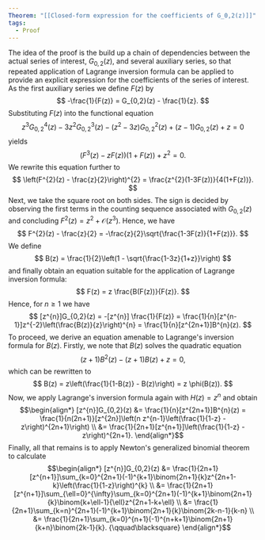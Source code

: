 ```yaml
---
Theorem: "[[Closed-form expression for the coefficients of G_0,2(z)]]"
tags:
  - Proof
---
```


The idea of the proof is the build up a chain of dependencies between the actual series of interest, $G_{0,2}(z)$, and several auxiliary series, so that repeated application of Lagrange inversion formula can be applied to provide an explicit expression for the coefficients of the series of interest.
As the first auxiliary series we define $F(z)$ by
$$
-\frac{1}{F(z)} = G_{0,2}(z) - \frac{1}{z}.
$$
Substituting $F(z)$ into the functional equation
$$
z^{3}G_{0,2}^{4}(z) - 3z^{2}G_{0,2}^{3}(z) -(z^{2}-3z)G_{0,2}^{2}(z) + (z-1)G_{0,2}(z) + z = 0
$$
yields
$$
(F^{3}(z) - zF(z))(1+F(z)) + z^{2} = 0.
$$
We rewrite this equation further to
$$
\left(F^{2}(z) - \frac{z}{2}\right)^{2} = 
\frac{z^{2}(1-3F(z))}{4(1+F(z))}. 
$$
Next, we take the square root on both sides. The sign is decided by observing the first terms in the counting sequence associated with $G_{0,2}(z)$ and concluding $F^{2}(z) = z^{2} + \mathcal{O}(z^{3})$. Hence, we have
$$
F^{2}(z) - \frac{z}{2} = -\frac{z}{2}\sqrt{\frac{1-3F(z)}{1+F(z)}}.
$$
We define
$$
B(z) = \frac{1}{2}\left(1 - \sqrt{\frac{1-3z}{1+z}}\right)
$$
and finally obtain an equation suitable for the application of Lagrange inversion formula:
$$
F(z) = z \frac{B(F(z))}{F(z)}.
$$
Hence, for $n \geq 1$ we have
$$
[z^{n}]G_{0,2}(z) = -[z^{n}] \frac{1}{F(z)} = 
\frac{1}{n}[z^{n-1}]z^{-2}\left(\frac{B(z)}{z}\right)^{n} = 
\frac{1}{n}[z^{2n+1}]B^{n}(z).
$$
To proceed, we derive an equation amenable to Lagrange's inversion formula for $B(z)$. Firstly, we note that $B(z)$ solves the quadratic equation
$$
(z+1)B^{2}(z) - (z+1)B(z) + z = 0,
$$
which can be rewritten to
$$
B(z) = z\left(\frac{1}{1-B(z)} - B(z)\right) = z \phi(B(z)).
$$
Now, we apply Lagrange's inversion formula again with $H(z) = z^{n}$ and obtain
$$\begin{align*}
[z^{n}]G_{0,2}(z) &= \frac{1}{n}[z^{2n+1}]B^{n}(z)
= \frac{1}{n(2n+1)}[z^{2n}]\left(n z^{n-1}\left(\frac{1}{1-z} - z\right)^{2n+1}\right) \\
&= \frac{1}{2n+1}[z^{n+1}]\left(\frac{1}{1-z} - z\right)^{2n+1}.
\end{align*}$$
Finally, all that remains is to apply Newton's generalized binomial theorem to calculate
$$\begin{align*}
[z^{n}]G_{0,2}(z) &= \frac{1}{2n+1}[z^{n+1}]\sum_{k=0}^{2n+1}(-1)^{k+1}\binom{2n+1}{k}z^{2n+1-k}\left(\frac{1}{1-z}\right)^{k} \\
&= \frac{1}{2n+1}[z^{n+1}]\sum_{\ell=0}^{\infty}\sum_{k=0}^{2n+1}(-1)^{k+1}\binom{2n+1}{k}\binom{k+\ell-1}{\ell}z^{2n+1-k+\ell} \\
&= \frac{1}{2n+1}\sum_{k=n}^{2n+1}(-1)^{k+1}\binom{2n+1}{k}\binom{2k-n-1}{k-n} \\
&= \frac{1}{2n+1}\sum_{k=0}^{n+1}(-1)^{n+k+1}\binom{2n+1}{k+n}\binom{2k-1}{k}. {\qquad\blacksquare}
\end{align*}$$

